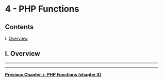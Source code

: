 # 4 - PHP Functions

## Contents
<!--- Local Navigation --->
I. [Overview](#section1)

## I. <a id="section1">Overview


<hr><hr>

**[Previous Chapter <- PHP Functions (chapter 3)](php-3.md)**
